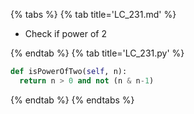 {% tabs %}
{% tab title='LC_231.md' %}

* Check if power of 2

{% endtab %}
{% tab title='LC_231.py' %}

```py
def isPowerOfTwo(self, n):
  return n > 0 and not (n & n-1)
```

{% endtab %}
{% endtabs %}
